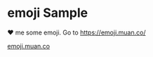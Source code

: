 # emoji Sample


❤️ me some emoji. Go to https://emoji.muan.co/

[emoji.muan.co](https://emoji.muan.co/)
